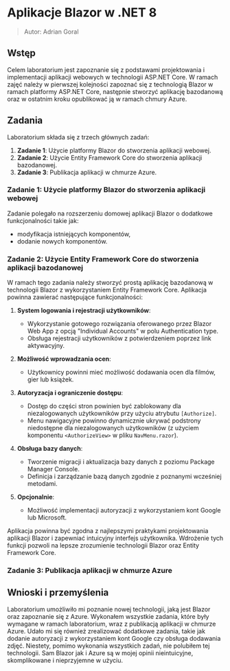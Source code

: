 # Aplikacje Blazor w .NET 8
> Autor: Adrian Goral

## Wstęp
Celem laboratorium jest zapoznanie się z podstawami projektowania i implementacji aplikacji webowych w technologii ASP.NET Core. W ramach zajęć należy w pierwszej kolejności zapoznać się z technologią Blazor w ramach platformy ASP.NET Core, następnie stworzyć aplikację bazodanową oraz w ostatnim kroku opublikować ją w ramach chmury Azure.

## Zadania
Laboratorium składa się z trzech głównych zadań:
1. **Zadanie 1**: Użycie platformy Blazor do stworzenia aplikacji webowej.
2. **Zadanie 2**: Użycie Entity Framework Core do stworzenia aplikacji bazodanowej.
3. **Zadanie 3**: Publikacja aplikacji w chmurze Azure.

### Zadanie 1: Użycie platformy Blazor do stworzenia aplikacji webowej
Zadanie polegało na rozszerzeniu domowej aplikacji Blazor o dodatkowe funkcjonalności takie jak:
- modyfikacja istniejących komponentów,
- dodanie nowych komponentów.

### Zadanie 2: Użycie Entity Framework Core do stworzenia aplikacji bazodanowej

W ramach tego zadania należy stworzyć prostą aplikację bazodanową w technologii Blazor z wykorzystaniem Entity Framework Core. Aplikacja powinna zawierać następujące funkcjonalności:

1. **System logowania i rejestracji użytkowników**:
   - Wykorzystanie gotowego rozwiązania oferowanego przez Blazor Web App z opcją "Individual Accounts" w polu Authentication type.
   - Obsługa rejestracji użytkowników z potwierdzeniem poprzez link aktywacyjny.

2. **Możliwość wprowadzania ocen**:
   - Użytkownicy powinni mieć możliwość dodawania ocen dla filmów, gier lub książek.

3. **Autoryzacja i ograniczenie dostępu**:
   - Dostęp do części stron powinien być zablokowany dla niezalogowanych użytkowników przy użyciu atrybutu `[Authorize]`.
   - Menu nawigacyjne powinno dynamicznie ukrywać podstrony niedostępne dla niezalogowanych użytkowników (z użyciem komponentu `<AuthorizeView>` w pliku `NavMenu.razor`).

4. **Obsługa bazy danych**:
   - Tworzenie migracji i aktualizacja bazy danych z poziomu Package Manager Console.
   - Definicja i zarządzanie bazą danych zgodnie z poznanymi wcześniej metodami.

5. **Opcjonalnie**:
   - Możliwość implementacji autoryzacji z wykorzystaniem kont Google lub Microsoft.

Aplikacja powinna być zgodna z najlepszymi praktykami projektowania aplikacji Blazor i zapewniać intuicyjny interfejs użytkownika. Wdrożenie tych funkcji pozwoli na lepsze zrozumienie technologii Blazor oraz Entity Framework Core.

### Zadanie 3: Publikacja aplikacji w chmurze Azure

## Wnioski i przemyślenia

Laboratorium umożliwiło mi poznanie nowej technologii, jaką jest Blazor oraz zapoznanie się z Azure. Wykonałem wszystkie zadania, które były wymagane w ramach laboratorium, wraz z publikacją aplikacji w chmurze Azure. Udało mi się również zrealizować dodatkowe zadania, takie jak dodanie autoryzacji z wykorzystaniem kont Google czy obsługa dodawania zdjęć. Niestety, pomimo wykonania wszystkich zadań, nie polubiłem tej technologii. Sam Blazor jak i Azure są w mojej opinii nieintuicyjne, skomplikowane i nieprzyjemne w użyciu. 